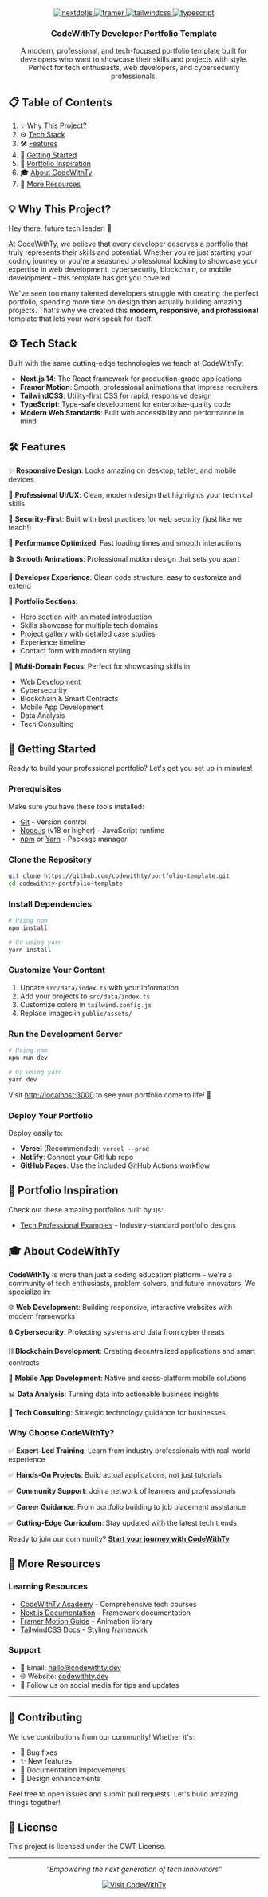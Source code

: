 <div align="center">
  <br />
  <a href="https://codewithty.dev/" target="_blank">
  </a>
  <br />

  <div>
    <a href="https://nextjs.org/" target="_blank">
      <img src="https://img.shields.io/badge/-Next_JS-black?style=for-the-badge&logoColor=white&logo=nextdotjs&color=000000" alt="nextdotjs" />
    </a>
    <a href="https://www.framer.com/motion/" target="_blank">
      <img src="https://img.shields.io/badge/-Framer-black?style=for-the-badge&logoColor=white&logo=framer&color=0055FF" alt="framer" />
    </a>
    <a href="https://tailwindcss.com/docs" target="_blank">
      <img src="https://img.shields.io/badge/-Tailwind_CSS-black?style=for-the-badge&logoColor=white&logo=tailwindcss&color=06B6D4" alt="tailwindcss" />
    </a>
    <a href="https://www.typescriptlang.org/" target="_blank">
      <img src="https://img.shields.io/badge/-TypeScript-black?style=for-the-badge&logoColor=white&logo=typescript&color=3178C6" alt="typescript" />
    </a>
  </div>

  <h3 align="center">CodeWithTy Developer Portfolio Template</h3>
  <p align="center">A modern, professional, and tech-focused portfolio template built for developers who want to showcase their skills and projects with style. Perfect for tech enthusiasts, web developers, and cybersecurity professionals.</p>
</div>

## 📋 Table of Contents

1. 💡 [Why This Project?](#why-this-project)
2. ⚙️ [Tech Stack](#tech-stack)
3. 🛠️ [Features](#features)
4. 🚀 [Getting Started](#getting-started)
5. 🌟 [Portfolio Inspiration](#portfolio-inspiration)
6. 🎓 [About CodeWithTy](#about-codewithty)
7. 📝 [More Resources](#more-resources)

## 💡 Why This Project?

Hey there, future tech leader! 👋

At CodeWithTy, we believe that every developer deserves a portfolio that truly represents their skills and potential. Whether you're just starting your coding journey or you're a seasoned professional looking to showcase your expertise in web development, cybersecurity, blockchain, or mobile development - this template has got you covered.

We've seen too many talented developers struggle with creating the perfect portfolio, spending more time on design than actually building amazing projects. That's why we created this **modern, responsive, and professional** template that lets your work speak for itself.

## ⚙️ Tech Stack

Built with the same cutting-edge technologies we teach at CodeWithTy:

- **Next.js 14**: The React framework for production-grade applications
- **Framer Motion**: Smooth, professional animations that impress recruiters
- **TailwindCSS**: Utility-first CSS for rapid, responsive design
- **TypeScript**: Type-safe development for enterprise-quality code
- **Modern Web Standards**: Built with accessibility and performance in mind

## 🛠️ Features

✨ **Responsive Design**: Looks amazing on desktop, tablet, and mobile devices

🎨 **Professional UI/UX**: Clean, modern design that highlights your technical skills

🔐 **Security-First**: Built with best practices for web security (just like we teach!)

🚀 **Performance Optimized**: Fast loading times and smooth interactions

🎬 **Smooth Animations**: Professional motion design that sets you apart

🔧 **Developer Experience**: Clean code structure, easy to customize and extend

💼 **Portfolio Sections**:

- Hero section with animated introduction
- Skills showcase for multiple tech domains
- Project gallery with detailed case studies
- Experience timeline
- Contact form with modern styling

🌟 **Multi-Domain Focus**: Perfect for showcasing skills in:

- Web Development
- Cybersecurity
- Blockchain & Smart Contracts
- Mobile App Development
- Data Analysis
- Tech Consulting

## 🚀 Getting Started

Ready to build your professional portfolio? Let's get you set up in minutes!

### Prerequisites

Make sure you have these tools installed:

- [Git](https://git-scm.com/) - Version control
- [Node.js](https://nodejs.org/) (v18 or higher) - JavaScript runtime
- [npm](https://www.npmjs.com/) or [Yarn](https://yarnpkg.com/) - Package manager

### Clone the Repository

```bash
git clone https://github.com/codewithty/portfolio-template.git
cd codewithty-portfolio-template
```

### Install Dependencies

```bash
# Using npm
npm install

# Or using yarn
yarn install
```

### Customize Your Content

1. Update `src/data/index.ts` with your information
2. Add your projects to `src/data/index.ts`
3. Customize colors in `tailwind.config.js`
4. Replace images in `public/assets/`

### Run the Development Server

```bash
# Using npm
npm run dev

# Or using yarn
yarn dev
```

Visit [http://localhost:3000](http://localhost:3000) to see your portfolio come to life! 🎉

### Deploy Your Portfolio

Deploy easily to:

- **Vercel** (Recommended): `vercel --prod`
- **Netlify**: Connect your GitHub repo
- **GitHub Pages**: Use the included GitHub Actions workflow

## 🌟 Portfolio Inspiration

Check out these amazing portfolios built by us:

- [Tech Professional Examples](https://codewithty.dev/projects) - Industry-standard portfolio designs

## 🎓 About CodeWithTy

**CodeWithTy** is more than just a coding education platform - we're a community of tech enthusiasts, problem solvers, and future innovators. We specialize in:

🌐 **Web Development**: Building responsive, interactive websites with modern frameworks

🔒 **Cybersecurity**: Protecting systems and data from cyber threats

⛓️ **Blockchain Development**: Creating decentralized applications and smart contracts

📱 **Mobile App Development**: Native and cross-platform mobile solutions

📊 **Data Analysis**: Turning data into actionable business insights

💼 **Tech Consulting**: Strategic technology guidance for businesses

### Why Choose CodeWithTy?

✅ **Expert-Led Training**: Learn from industry professionals with real-world experience

✅ **Hands-On Projects**: Build actual applications, not just tutorials

✅ **Community Support**: Join a network of learners and professionals

✅ **Career Guidance**: From portfolio building to job placement assistance

✅ **Cutting-Edge Curriculum**: Stay updated with the latest tech trends

Ready to join our community? **[Start your journey with CodeWithTy](https://codewithty.dev/contact)**

## 📝 More Resources

### Learning Resources

- [CodeWithTy Academy](https://codewithty.dev/academy) - Comprehensive tech courses
- [Next.js Documentation](https://nextjs.org/docs) - Framework documentation
- [Framer Motion Guide](https://www.framer.com/motion/) - Animation library
- [TailwindCSS Docs](https://tailwindcss.com/docs) - Styling framework

### Support

- 📧 Email: [hello@codewithty.dev](mailto:hello@codewithty.dev)
- 🌐 Website: [codewithty.dev](https://codewithty.dev)
- 📱 Follow us on social media for tips and updates

---

## 🤝 Contributing

We love contributions from our community! Whether it's:

- 🐛 Bug fixes
- ✨ New features
- 📖 Documentation improvements
- 🎨 Design enhancements

Feel free to open issues and submit pull requests. Let's build amazing things together!

## 📄 License

This project is licensed under the CWT License.

---

<div align="center">
  
  <p><em>"Empowering the next generation of tech innovators"</em></p>
  
  <a href="https://codewithty.dev">
    <img src="https://img.shields.io/badge/Visit%20CodeWithTy-FF6B6B?style=for-the-badge&logo=globe&logoColor=white" alt="Visit CodeWithTy" />
  </a>
</div>
